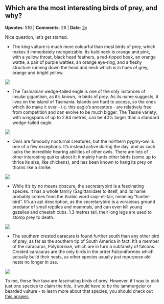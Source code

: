## Which are the most interesting birds of prey, and why?
    
**Upvotes**: 510 | **Comments**: 29 | **Date**: [2y](https://www.quora.com/Which-are-the-most-interesting-birds-of-prey-and-why/answer/Gary-Meaney)

Nice question, let’s get started.

*   The king vulture is much more colourful than most birds of prey, which makes it immediately recognizable. Its bald neck is orange and pink, with a yellow throat, black head feathers, a red-tipped beak, an orange wattle, a pair of purple wattles, an orange eye-ring, and a fleshy structure running down the head and neck which is in hues of grey, orange and bright yellow.

![](https://qph.fs.quoracdn.net/main-qimg-ea57361f51e94e62f09e678e2e375e91-lq)

*   The Tasmanian wedge-tailed eagle is one of the only instances of insular gigantism, as it’s known, in birds of prey. As its name suggests, it lives on the island of Tasmania. Islands are hard to access, so the ones which do make it over - i.e. this eagle’s ancestors - are relatively free from competition and can evolve to be much bigger. The Tassie variety, with wingspans of up to 2.84 metres, can be 40% larger than a standard wedge-tailed eagle.

![](https://qph.fs.quoracdn.net/main-qimg-0ef2d688427b61ee76462d144210e18c-lq)

*   Owls are famously nocturnal creatures, but the northern pygmy-owl is one of a few exceptions. It’s instead active during the day, and as such lacks the incredible hearing abilities of other owls. There are lots of other interesting quirks about it; it mainly hunts other birds (some up to thrice its size, like chickens), and has been known to hang its prey on thorns like a shrike.

![](https://qph.fs.quoracdn.net/main-qimg-c56ae08ee46d0036886646d3b202db07-lq)

*   While it’s by no means obscure, the secretarybird is a fascinating species. It has a whole family (Sagittariidae) to itself, and its name probably comes from the Arabic word saqr-et-tair, meaning “hunter-bird”. It’s an apt description, as the secretarybird is a voracious ground predator of small reptiles and mammals, and can even kill young gazelles and cheetah cubs. 1.3 metres tall, their long legs are used to stomp prey to death.

![](https://qph.fs.quoracdn.net/main-qimg-ad940032f25d20aa51f3555066a462ab-lq)

*   The southern crested caracara is found further south than any other bird of prey, as far as the southern tip of South America in fact. It’s a member of the caracaras, Polyborinae, which are in turn a subfamily of falcons. Crested caracaras are the only birds in the order Falconiformes which actually build their nests, as other species usually just repurpose old nests no longer in use.

![](https://qph.fs.quoracdn.net/main-qimg-1675a99fc0fdc51a4d67221ca9eac8e4-lq)

To me, these five taxa are fascinating birds of prey. However, if I was to pick just one species to claim the title, it would have to be the lammergeier or bearded vulture - to learn more about that species, you should check out [this answer.](https://www.quora.com/What-are-some-interesting-facts-about-the-Lammergeier/answer/Gary-Meaney "www.quora.com")

